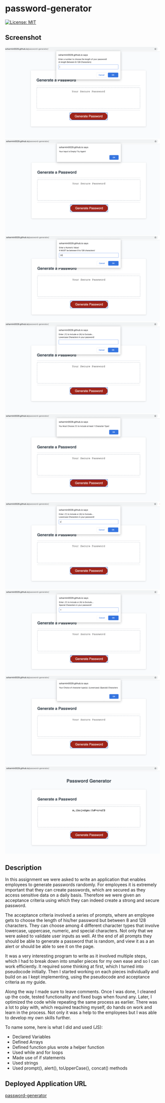 # password-generator


[![License: MIT](https://img.shields.io/badge/License-MIT-yellow.svg)](https://opensource.org/licenses/MIT)


## Screenshot
![alt text](assets/images/final-page-1.png)
![alt text](assets/images/final-page-2.png)
![alt text](assets/images/final-page-3.png)
![alt text](assets/images/final-page-4.png)
![alt text](assets/images/final-page-5.png)
![alt text](assets/images/final-page-6.png)
![alt text](assets/images/final-page-7.png)
![alt text](assets/images/final-page-8.png)
![alt text](assets/images/final-page-9.png)


## Description 
In this assignment we were asked to write an application that enables employees to generate  passwords randomly. For employees it is extremely important that they can create passwords, which are secured as they access sensitive data on a daily basis. Therefore we were given an acceptance criteria using which they can indeed create a strong and secure password. 

The acceptance criteria involved a series of prompts, where an employee gets to choose the length of his/her password but between 8 and 128 characters. They can choose among 4 different character types that involve lowercase, uppercase, numeric, and special characters. Not only that we were asked to validate user inputs as well. At the end of all prompts they should be able to generate a password that is random, and view it as a an alert or should be able to see it on the page. 

It was a very interesting program to write as it involved multiple steps, which I had to break down into smaller pieces for my own ease and so I can work efficiently. It required some thinking at first, which I turned into pseudocode initially. Then I started working on each pieces individually and build on as I kept implementing, using the pseudocode and acceptance criteria as my guide. 

Along the way I made sure to leave comments. Once I was done, I cleaned up the code, tested functionality  and fixed bugs when found any. Later, I optimized the code while repeating the same process as earlier. There was a lot to play with, which required teaching myself, do hands on work and learn in the process. Not only it was a help to the employees but I was able to develop my own skills further. 

To name some, here is what I did and used (JS):
- Declared Variables 
- Defined Arrays 
- Defined function plus wrote a helper function 
- Used while and for loops
- Made use of if statements 
- Used strings 
- Used prompt(), alert(), toUpperCase(), concat() methods 


## Deployed Application URL
[password-generator](https://ssharmin0029.github.io/password-generator/)